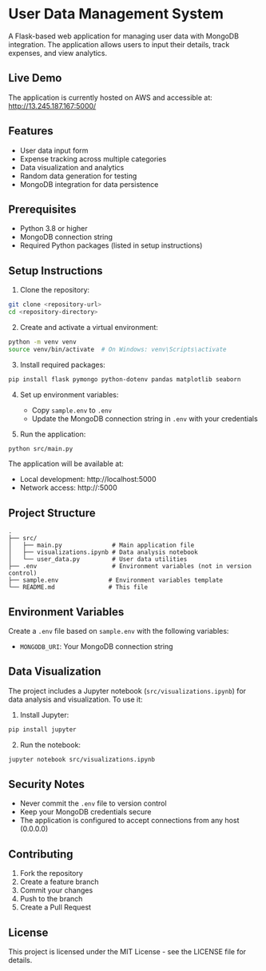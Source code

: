 # User Data Management System

A Flask-based web application for managing user data with MongoDB integration. The application allows users to input their details, track expenses, and view analytics.

## Live Demo

The application is currently hosted on AWS and accessible at:
http://13.245.187.167:5000/

## Features

- User data input form
- Expense tracking across multiple categories
- Data visualization and analytics
- Random data generation for testing
- MongoDB integration for data persistence

## Prerequisites

- Python 3.8 or higher
- MongoDB connection string
- Required Python packages (listed in setup instructions)

## Setup Instructions

1. Clone the repository:
```bash
git clone <repository-url>
cd <repository-directory>
```

2. Create and activate a virtual environment:
```bash
python -m venv venv
source venv/bin/activate  # On Windows: venv\Scripts\activate
```

3. Install required packages:
```bash
pip install flask pymongo python-dotenv pandas matplotlib seaborn
```

4. Set up environment variables:
   - Copy `sample.env` to `.env`
   - Update the MongoDB connection string in `.env` with your credentials

5. Run the application:
```bash
python src/main.py
```

The application will be available at:
- Local development: http://localhost:5000
- Network access: http://<your-ip-address>:5000

## Project Structure

```
.
├── src/
│   ├── main.py              # Main application file
│   ├── visualizations.ipynb # Data analysis notebook
│   └── user_data.py         # User data utilities
├── .env                     # Environment variables (not in version control)
├── sample.env              # Environment variables template
└── README.md               # This file
```

## Environment Variables

Create a `.env` file based on `sample.env` with the following variables:
- `MONGODB_URI`: Your MongoDB connection string

## Data Visualization

The project includes a Jupyter notebook (`src/visualizations.ipynb`) for data analysis and visualization. To use it:

1. Install Jupyter:
```bash
pip install jupyter
```

2. Run the notebook:
```bash
jupyter notebook src/visualizations.ipynb
```

## Security Notes

- Never commit the `.env` file to version control
- Keep your MongoDB credentials secure
- The application is configured to accept connections from any host (0.0.0.0)

## Contributing

1. Fork the repository
2. Create a feature branch
3. Commit your changes
4. Push to the branch
5. Create a Pull Request

## License

This project is licensed under the MIT License - see the LICENSE file for details. 